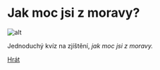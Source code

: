 # Jak moc jsi z moravy?

![alt](./public/showoff.gif)

Jednoduchý kvíz na zjíštění, _jak moc jsi z
moravy._

[Hrát](https://morava.netlify.app/)
